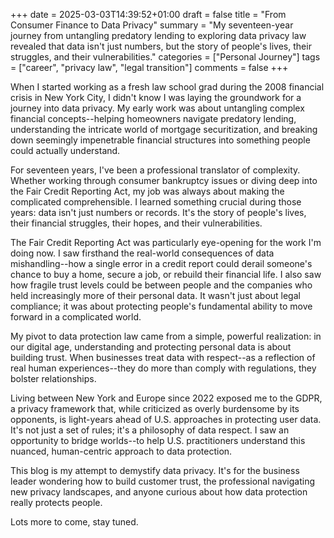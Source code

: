 +++
date = 2025-03-03T14:39:52+01:00
draft = false
title = "From Consumer Finance to Data Privacy"
summary = "My seventeen-year journey from untangling predatory lending to exploring data privacy law revealed that data isn't just numbers, but the story of people's lives, their struggles, and their vulnerabilities."
categories = ["Personal Journey"]
tags = ["career", "privacy law", "legal transition"]
comments = false
+++

When I started working as a fresh law school grad during the 2008 financial crisis in New York City, I didn't know I was laying the groundwork for a journey into data privacy. My early work was about untangling complex financial concepts--helping homeowners navigate predatory lending, understanding the intricate world of mortgage securitization, and breaking down seemingly impenetrable financial structures into something people could actually understand.

For seventeen years, I've been a professional translator of complexity. Whether working through consumer bankruptcy issues or diving deep into the Fair Credit Reporting Act, my job was always about making the complicated comprehensible. I learned something crucial during those years: data isn't just numbers or records. It's the story of people's lives, their financial struggles, their hopes, and their vulnerabilities.

The Fair Credit Reporting Act was particularly eye-opening for the work I'm doing now. I saw firsthand the real-world consequences of data mishandling--how a single error in a credit report could derail someone's chance to buy a home, secure a job, or rebuild their financial life. I also saw how fragile trust levels could be between people and the companies who held increasingly more of their personal data. It wasn't just about legal compliance; it was about protecting people's fundamental ability to move forward in a complicated world.

My pivot to data protection law came from a simple, powerful realization: in our digital age, understanding and protecting personal data is about building trust. When businesses treat data with respect--as a reflection of real human experiences--they do more than comply with regulations, they bolster relationships.

Living between New York and Europe since 2022 exposed me to the GDPR, a privacy framework that, while criticized as overly burdensome by its opponents, is light-years ahead of U.S. approaches in protecting user data. It's not just a set of rules; it's a philosophy of data respect. I saw an opportunity to bridge worlds--to help U.S. practitioners understand this nuanced, human-centric approach to data protection.

This blog is my attempt to demystify data privacy. It's for the business leader wondering how to build customer trust, the professional navigating new privacy landscapes, and anyone curious about how data protection really protects people.

Lots more to come, stay tuned.